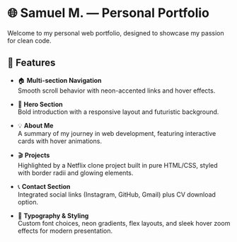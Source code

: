# 🌐 Samuel M. — Personal Portfolio
Welcome to my personal web portfolio, designed to showcase my passion for clean code.
## 🔮 Features

- 🏠 **Multi-section Navigation**  
  Smooth scroll behavior with neon-accented links and hover effects.

- 📜 **Hero Section**  
  Bold introduction with a responsive layout and futuristic background.

- 💡 **About Me**  
  A summary of my journey in web development, featuring interactive cards with hover animations.

- 🎬 **Projects**  
  Highlighted by a Netflix clone project built in pure HTML/CSS, styled with border radii and glowing elements.

- 📞 **Contact Section**  
  Integrated social links (Instagram, GitHub, Gmail) plus CV download option.

- 🧠 **Typography & Styling**  
  Custom font choices, neon gradients, flex layouts, and sleek hover zoom effects for modern presentation.
